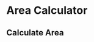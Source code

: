 <script setup>
  import CalcPicker from '../components/calc-picker.vue'

  const faceAreaData = [
    { id: 0, title: 'Square', calcUrl: 'c-20220716.184323360-e3d-0b64e5-548bd0' },
    { id: 1, title: 'Rectangle', calcUrl: 'c-20220716.184921001-e3d-040436-5a4af1' },
    { id: 2, title: 'Triangle, Given Base and Height', calcUrl: 'c-20220716.185149080-e3d-08f485-5de870' },
    { id: 3, title: 'Triangle, Given 3 Sides', calcUrl: 'c-20220716.190348256-e3d-054428-5c286d' },
    { id: 4, title: 'Triangle, Given 2 Angles and Side Between', calcUrl: 'c-20220716.191823563-e3d-0da481-515b69' },
    { id: 5, title: 'Triangle, Given 2 Sides and Angle Between', calcUrl: 'c-20220716.193646328-e3d-0474da-51fb25' },
/*     
    { id: 5, title: 'Circle', calcUrl: 'c-20220611.175626449-e3d-037420-51bb56' },
    { id: 6, title: 'Ellipse', calcUrl: 'c-20220716.174601925-e3d-0c9401-563802' },
 */    
  ];

</script>

# Area Calculator

## Calculate Area
<CalcPicker :calcsData="faceAreaData" :iframeHeight="960"></CalcPicker>
